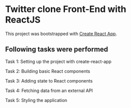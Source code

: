 # Twitter clone Front-End with ReactJS

This project was bootstrapped with [Create React App](https://github.com/facebook/create-react-app).

## Following tasks were performed 

Task 1: Setting up the project with create-react-app
  
Task 2: Building basic React components

Task 3: Adding state to React components

Task 4: Fetching data from an external API

Task 5: Styling the application

